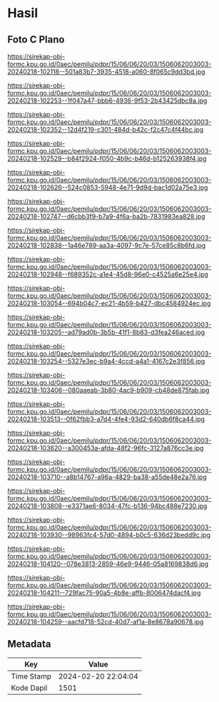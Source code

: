 # Hasil

## Foto C Plano

https://sirekap-obj-formc.kpu.go.id/0aec/pemilu/pdpr/15/06/06/20/03/1506062003003-20240218-102118--501a83b7-3935-4518-a060-8f065c9dd3bd.jpg

https://sirekap-obj-formc.kpu.go.id/0aec/pemilu/pdpr/15/06/06/20/03/1506062003003-20240218-102253--1f047a47-bbb6-4936-9f53-2b43425dbc8a.jpg

https://sirekap-obj-formc.kpu.go.id/0aec/pemilu/pdpr/15/06/06/20/03/1506062003003-20240218-102352--12d4f219-c301-484d-b42c-f2c47c4f44bc.jpg

https://sirekap-obj-formc.kpu.go.id/0aec/pemilu/pdpr/15/06/06/20/03/1506062003003-20240218-102529--b84f2924-f050-4b9c-b46d-b125263938f4.jpg

https://sirekap-obj-formc.kpu.go.id/0aec/pemilu/pdpr/15/06/06/20/03/1506062003003-20240218-102626--524c0853-5948-4e71-9d9d-bac1d02a75e3.jpg

https://sirekap-obj-formc.kpu.go.id/0aec/pemilu/pdpr/15/06/06/20/03/1506062003003-20240218-102747--d6cbb3f9-b7a9-4f6a-ba2b-7831983ea828.jpg

https://sirekap-obj-formc.kpu.go.id/0aec/pemilu/pdpr/15/06/06/20/03/1506062003003-20240218-102838--1a46e789-aa3a-4097-9c7e-57ce85c8b6fd.jpg

https://sirekap-obj-formc.kpu.go.id/0aec/pemilu/pdpr/15/06/06/20/03/1506062003003-20240218-102948--f689352c-a1e4-45d8-96e0-c4525a6e25e4.jpg

https://sirekap-obj-formc.kpu.go.id/0aec/pemilu/pdpr/15/06/06/20/03/1506062003003-20240218-103054--694b04c7-ec21-4b59-b427-dbc4584924ec.jpg

https://sirekap-obj-formc.kpu.go.id/0aec/pemilu/pdpr/15/06/06/20/03/1506062003003-20240218-103205--ad79ad0b-3b5b-41f1-8b83-d3fea246aced.jpg

https://sirekap-obj-formc.kpu.go.id/0aec/pemilu/pdpr/15/06/06/20/03/1506062003003-20240218-103254--5327e3ec-b9a4-4ccd-a4a1-4167c2e3f856.jpg

https://sirekap-obj-formc.kpu.go.id/0aec/pemilu/pdpr/15/06/06/20/03/1506062003003-20240218-103406--080aaeab-3b80-4ac9-b909-cb48de875fab.jpg

https://sirekap-obj-formc.kpu.go.id/0aec/pemilu/pdpr/15/06/06/20/03/1506062003003-20240218-103513--0f62fbb3-a7d4-4fe4-93d2-640db6f8ca44.jpg

https://sirekap-obj-formc.kpu.go.id/0aec/pemilu/pdpr/15/06/06/20/03/1506062003003-20240218-103620--a300453a-afda-48f2-96fc-3127a876cc3e.jpg

https://sirekap-obj-formc.kpu.go.id/0aec/pemilu/pdpr/15/06/06/20/03/1506062003003-20240218-103710--a8b14767-a96a-4829-ba38-a55de48e2a76.jpg

https://sirekap-obj-formc.kpu.go.id/0aec/pemilu/pdpr/15/06/06/20/03/1506062003003-20240218-103808--e3371ae6-8034-47fc-b136-94bc488e7230.jpg

https://sirekap-obj-formc.kpu.go.id/0aec/pemilu/pdpr/15/06/06/20/03/1506062003003-20240218-103930--98963fc4-57d0-4894-b0c5-636d23bedd9c.jpg

https://sirekap-obj-formc.kpu.go.id/0aec/pemilu/pdpr/15/06/06/20/03/1506062003003-20240218-104120--078e3813-2859-46e9-9446-05a8169838d6.jpg

https://sirekap-obj-formc.kpu.go.id/0aec/pemilu/pdpr/15/06/06/20/03/1506062003003-20240218-104211--729fac75-90a5-4b8e-affb-8006474dacf4.jpg

https://sirekap-obj-formc.kpu.go.id/0aec/pemilu/pdpr/15/06/06/20/03/1506062003003-20240218-104259--aacfd718-52cd-40d7-af1a-8e8678a90678.jpg


## Metadata

| Key        | Value               |
| ---------- | ------------------- |
| Time Stamp | 2024-02-20 22:04:04 |
| Kode Dapil | 1501                |



